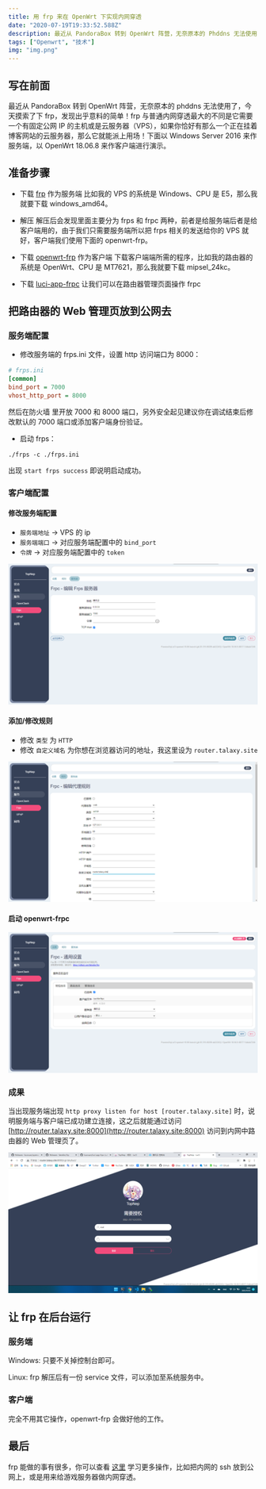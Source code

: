 ```yaml
---
title: 用 frp 来在 OpenWrt 下实现内网穿透
date: "2020-07-19T19:33:52.588Z"
description: 最近从 PandoraBox 转到 OpenWrt 阵营，无奈原本的 Phddns 无法使用了，今天摸索了下 frp，发现出乎意料的简单！
tags: ["Openwrt", "技术"]
img: "img.png"
---
```


## 写在前面

最近从 PandoraBox 转到 OpenWrt 阵营，无奈原本的 phddns 无法使用了，今天摸索了下 frp，发现出乎意料的简单！frp 与普通内网穿透最大的不同是它需要一个有固定公网 IP 的主机或是云服务器（VPS），如果你恰好有那么一个正在挂着博客网站的云服务器，那么它就能派上用场！下面以 Windows Server 2016 来作服务端，以 OpenWrt 18.06.8 来作客户端进行演示。

## 准备步骤

- 下载 [frp](https://github.com/fatedier/frp/releases) 作为服务端
比如我的 VPS 的系统是 Windows、CPU 是 E5，那么我就要下载 windows_amd64。

- 解压
解压后会发现里面主要分为 frps 和 frpc 两种，前者是给服务端后者是给客户端用的，由于我们只需要服务端所以把 frps 相关的发送给你的 VPS 就好，客户端我们使用下面的 openwrt-frp。

- 下载 [openwrt-frp](https://github.com/kuoruan/openwrt-frp/releases) 作为客户端
下载客户端端所需的程序，比如我的路由器的系统是 OpenWrt、CPU 是 MT7621，那么我就要下载 mipsel_24kc。

- 下载 [luci-app-frpc](https://github.com/kuoruan/luci-app-frpc) 让我们可以在路由器管理页面操作 frpc

## 把路由器的 Web 管理页放到公网去

### 服务端配置

- 修改服务端的 frps.ini 文件，设置 http 访问端口为 8000：

```ini
# frps.ini
[common]
bind_port = 7000
vhost_http_port = 8000
```

然后在防火墙 里开放 7000 和 8000 端口，另外安全起见建议你在调试结束后修改默认的 7000 端口或添加客户端身份验证。

- 启动 frps：

```shell
./frps -c ./frps.ini
```

出现 `start frps success` 即说明启动成功。

### 客户端配置

#### 修改服务端配置

- `服务端地址` → VPS 的 ip
- `服务端端口` → 对应服务端配置中的 `bind_port`
- `令牌` → 对应服务端配置中的 `token`

![服务端配置](./01.png)

#### 添加/修改规则

- 修改 `类型` 为 `HTTP`
- 修改 `自定义域名` 为你想在浏览器访问的地址，我这里设为 `router.talaxy.site`

![添加/修改规则](./02.png)

#### 启动 openwrt-frpc

![启动 openwrt-frpc](./03.png)

### 成果

当出现服务端出现 `http proxy listen for host [router.talaxy.site]` 时，说明服务端与客户端已成功建立连接，这之后就能通过访问 [http://router.talaxy.site:8000](http://router.talaxy.site:8000) 访问到内网中路由器的 Web 管理页了。

![TopNep](./04.png)

## 让 frp 在后台运行

### 服务端

Windows: 只要不关掉控制台即可。

Linux: frp 解压后有一份 service 文件，可以添加至系统服务中。

### 客户端

完全不用其它操作，openwrt-frp 会做好他的工作。

## 最后

frp 能做的事有很多，你可以查看 [这里](https://gofrp.org/docs/examples/) 学习更多操作，比如把内网的 ssh 放到公网上，或是用来给游戏服务器做内网穿透。
